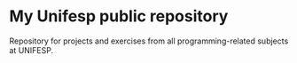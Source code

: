 # My Unifesp public repository
Repository for projects and exercises from all programming-related subjects at UNIFESP.
